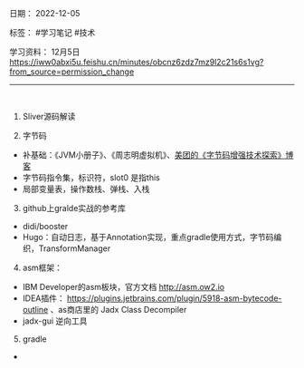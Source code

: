 日期： 2022-12-05

标签： #学习笔记 #技术

学习资料： 
12月5日 https://iww0abxi5u.feishu.cn/minutes/obcnz6zdz7mz9l2c21s6s1vg?from_source=permission_change

---
<br>

1. Sliver源码解读

2. 字节码
- 补基础：《JVM小册子》、《周志明虚拟机》、[美团的《字节码增强技术探索》博客](https://tech.meituan.com/2019/09/05/java-bytecode-enhancement.html)
- 字节码指令集，标识符，slot0 是指this
- 局部变量表，操作数栈、弹栈、入栈

3. github上gralde实战的参考库
 - didi/booster
 - Hugo：自动日志，基于Annotation实现，重点gradle使用方式，字节码编织，TransformManager

4. asm框架：
- IBM Developer的asm板块，官方文档  http://asm.ow2.io
- IDEA插件： https://plugins.jetbrains.com/plugin/5918-asm-bytecode-outline 、as商店里的 Jadx Class Decompiler
- jadx-gui 逆向工具

5. gradle
- 